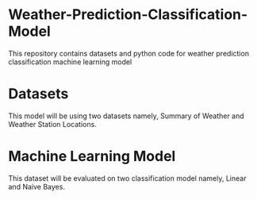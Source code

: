 # Weather-Prediction-Classification-Model
This repository contains datasets and python code for weather prediction classification machine learning model

# Datasets
This model will be using two datasets namely, Summary of Weather and Weather Station Locations.

# Machine Learning Model
This dataset will be evaluated on two classification model namely, Linear and Naive Bayes.
